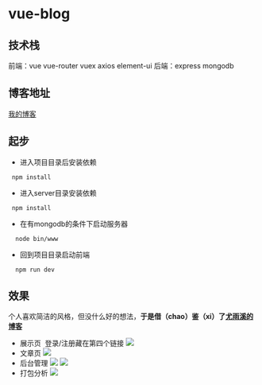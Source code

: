 # vue-blog

## 技术栈

前端：vue vue-router vuex axios element-ui
后端：express mongodb  

## 博客地址

[我的博客](https://blog.calabash.top)

## 起步

+ 进入项目目录后安装依赖
````
 npm install
````
+ 进入server目录安装依赖
````
 npm install
````
+ 在有mongodb的条件下启动服务器
````
  node bin/www
````
+ 回到项目目录启动前端
````
  npm run dev
````

## 效果
个人喜欢简洁的风格，但没什么好的想法，**于是借（chao）鉴（xi）了[尤雨溪的博客](http://blog.evanyou.me/)**

+ 展示页  登录/注册藏在第四个链接
![](https://blog.calabash.top/b1.jpg)
+ 文章页
![](https://blog.calabash.top/b2.jpg)
+ 后台管理
![](https://blog.calabash.top/b3.jpg)
![](https://blog.calabash.top/b4.jpg)
+ 打包分析
![](https://blog.calabash.top/b5.jpg)


